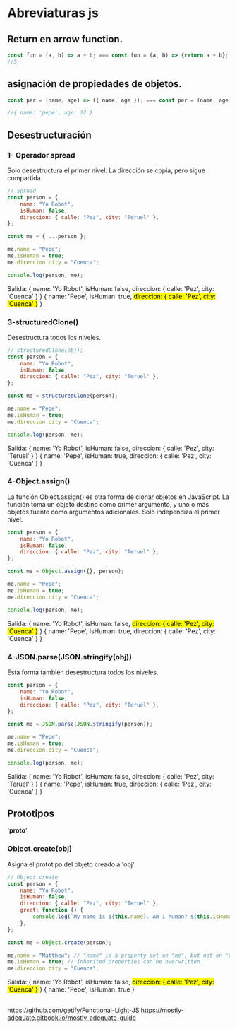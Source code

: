 # Abreviaturas js

## Return en arrow function.

```js
const fun = (a, b) => a + b; === const fun = (a, b) => {return a + b};
//5
```

## asignación de propiedades de objetos.

```js
const per = (name, age) => ({ name, age }); === const per = (name, age) => {return {name:name,age:age}};

//{ name: 'pepe', age: 22 }
```

## Desestructuración

### 1- Operador spread

Solo desestructura el primer nivel. La dirección se copia, pero sigue compartida.

```js
// Spread
const person = {
    name: "Yo Robot",
    isHuman: false,
    direccion: { calle: "Pez", city: "Teruel" },
};

const me = { ...person };

me.name = "Pepe";
me.isHuman = true;
me.direccion.city = "Cuenca";

console.log(person, me);
```

Salida:
{
name: 'Yo Robot',
isHuman: false,
direccion: { calle: 'Pez', city: 'Cuenca' }
} {
name: 'Pepe',
isHuman: true,
<mark>direccion: { calle: 'Pez', city: 'Cuenca' }</mark>
}

### 3-structuredClone()

Desestructura todos los niveles.

```js
// structuredClone(obj);
const person = {
    name: "Yo Robot",
    isHuman: false,
    direccion: { calle: "Pez", city: "Teruel" },
};

const me = structuredClone(person);

me.name = "Pepe";
me.isHuman = true;
me.direccion.city = "Cuenca";

console.log(person, me);
```

Salida:
{
name: 'Yo Robot',
isHuman: false,
direccion: { calle: 'Pez', city: 'Teruel' }
} {
name: 'Pepe',
isHuman: true,
direccion: { calle: 'Pez', city: 'Cuenca' }
}

### 4-Object.assign()

La función Object.assign() es otra forma de clonar objetos en JavaScript. La función toma un objeto destino como primer argumento, y uno o más objetos fuente como argumentos adicionales. Solo independiza el primer nivel.

```js
const person = {
    name: "Yo Robot",
    isHuman: false,
    direccion: { calle: "Pez", city: "Teruel" },
};

const me = Object.assign({}, person);

me.name = "Pepe";
me.isHuman = true;
me.direccion.city = "Cuenca";

console.log(person, me);
```

Salida:
{
name: 'Yo Robot',
isHuman: false,
<mark>direccion: { calle: 'Pez', city: 'Cuenca' }</mark>
} {
name: 'Pepe',
isHuman: true,
direccion: { calle: 'Pez', city: 'Cuenca' }
}

### 4-JSON.parse(JSON.stringify(obj))

Esta forma también desestructura todos los niveles.

```js
const person = {
    name: "Yo Robot",
    isHuman: false,
    direccion: { calle: "Pez", city: "Teruel" },
};

const me = JSON.parse(JSON.stringify(person));

me.name = "Pepe";
me.isHuman = true;
me.direccion.city = "Cuenca";

console.log(person, me);
```

Salida:
{
name: 'Yo Robot',
isHuman: false,
direccion: { calle: 'Pez', city: 'Teruel' }
} {
name: 'Pepe',
isHuman: true,
direccion: { calle: 'Pez', city: 'Cuenca' }
}

## Prototipos

'**proto**'

### Object.create(obj)

Asigna el prototipo del objeto creado a 'obj'

```js
// Object create
const person = {
    name: "Yo Robot",
    isHuman: false,
    direccion: { calle: "Pez", city: "Teruel" },
    greet: function () {
        console.log(`My name is ${this.name}. Am I human? ${this.isHuman}`);
    },
};

const me = Object.create(person);

me.name = "Matthew"; // "name" is a property set on "me", but not on "person"
me.isHuman = true; // Inherited properties can be overwritten
me.direccion.city = "Cuenca";
```

Salida:
{
name: 'Yo Robot',
isHuman: false,
<mark> direccion: { calle: 'Pez', city: 'Cuenca' } </mark>
} { name: 'Pepe', isHuman: true }

##

https://github.com/getify/Functional-Light-JS
https://mostly-adequate.gitbook.io/mostly-adequate-guide
